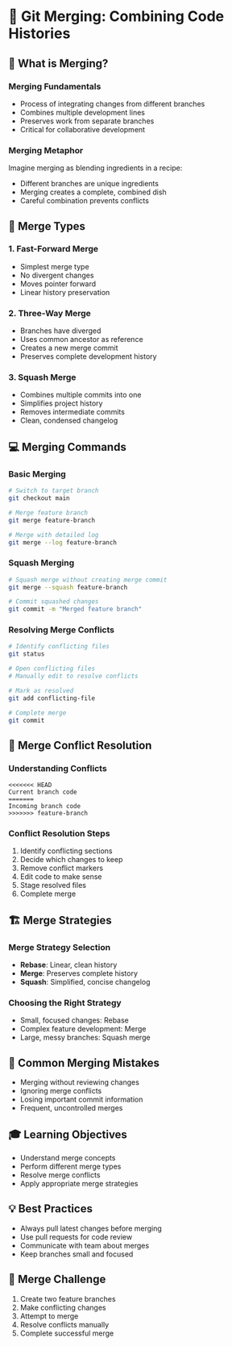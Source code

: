 # 🔗 Git Merging: Combining Code Histories

## 🤔 What is Merging?

### Merging Fundamentals
- Process of integrating changes from different branches
- Combines multiple development lines
- Preserves work from separate branches
- Critical for collaborative development

### Merging Metaphor
Imagine merging as blending ingredients in a recipe:
- Different branches are unique ingredients
- Merging creates a complete, combined dish
- Careful combination prevents conflicts

## 🔀 Merge Types

### 1. Fast-Forward Merge
- Simplest merge type
- No divergent changes
- Moves pointer forward
- Linear history preservation

### 2. Three-Way Merge
- Branches have diverged
- Uses common ancestor as reference
- Creates a new merge commit
- Preserves complete development history

### 3. Squash Merge
- Combines multiple commits into one
- Simplifies project history
- Removes intermediate commits
- Clean, condensed changelog

## 💻 Merging Commands

### Basic Merging
```bash
# Switch to target branch
git checkout main

# Merge feature branch
git merge feature-branch

# Merge with detailed log
git merge --log feature-branch
```

### Squash Merging
```bash
# Squash merge without creating merge commit
git merge --squash feature-branch

# Commit squashed changes
git commit -m "Merged feature branch"
```

### Resolving Merge Conflicts
```bash
# Identify conflicting files
git status

# Open conflicting files
# Manually edit to resolve conflicts

# Mark as resolved
git add conflicting-file

# Complete merge
git commit
```

## 🚧 Merge Conflict Resolution

### Understanding Conflicts
```
<<<<<<< HEAD
Current branch code
=======
Incoming branch code
>>>>>>> feature-branch
```

### Conflict Resolution Steps
1. Identify conflicting sections
2. Decide which changes to keep
3. Remove conflict markers
4. Edit code to make sense
5. Stage resolved files
6. Complete merge

## 🏗️ Merge Strategies

### Merge Strategy Selection
- **Rebase**: Linear, clean history
- **Merge**: Preserves complete history
- **Squash**: Simplified, concise changelog

### Choosing the Right Strategy
- Small, focused changes: Rebase
- Complex feature development: Merge
- Large, messy branches: Squash merge

## 🚨 Common Merging Mistakes
- Merging without reviewing changes
- Ignoring merge conflicts
- Losing important commit information
- Frequent, uncontrolled merges

## 🎓 Learning Objectives
- Understand merge concepts
- Perform different merge types
- Resolve merge conflicts
- Apply appropriate merge strategies

## 💡 Best Practices
- Always pull latest changes before merging
- Use pull requests for code review
- Communicate with team about merges
- Keep branches small and focused

## 🚀 Merge Challenge
1. Create two feature branches
2. Make conflicting changes
3. Attempt to merge
4. Resolve conflicts manually
5. Complete successful merge
